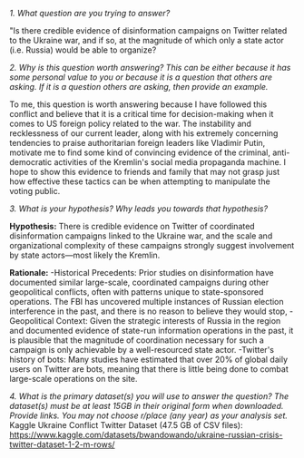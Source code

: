 *1. What question are you trying to answer?*

"Is there credible evidence of disinformation campaigns on Twitter related to the Ukraine war, and if so, at the magnitude of which only a state actor (i.e. Russia) would be able to organize?

*2. Why is this question worth answering? This can be either because it has some personal value to you or because it is a question that others are asking. If it is a question others are asking, then provide an example.*

To me, this question is worth answering because I have followed this conflict and believe that it is a critical time for decision-making when it comes to US foreign policy related to the war. The instability and recklessness of our current leader, along with his extremely concerning tendencies to praise authoritarian foreign leaders like Vladimir Putin, motivate me to find some kind of convincing evidence of the criminal, anti-democratic activities of the Kremlin's social media propaganda machine. I hope to show this evidence to friends and family that may not grasp just how effective these tactics can be when attempting to manipulate the voting public.

*3. What is your hypothesis? Why leads you towards that hypothesis?*

**Hypothesis:** 
There is credible evidence on Twitter of coordinated disinformation campaigns linked to the Ukraine war, and the scale and organizational complexity of these campaigns strongly suggest involvement by state actors—most likely the Kremlin.

**Rationale:**
-Historical Precedents: Prior studies on disinformation have documented similar large-scale, coordinated campaigns during other geopolitical conflicts, often with patterns unique to state-sponsored operations. The FBI has uncovered multiple instances of Russian election interference in the past, and there is no reason to believe they would stop,
-Geopolitical Context: Given the strategic interests of Russia in the region and documented evidence of state-run information operations in the past, it is plausible that the magnitude of coordination necessary for such a campaign is only achievable by a well-resourced state actor.
-Twitter's history of bots: Many studies have estimated that over 20% of global daily users on Twitter are bots, meaning that there is little being done to combat large-scale operations on the site.

*4. What is the primary dataset(s) you will use to answer the question? The dataset(s) must be at least 15GB in their original form when downloaded. Provide links. You may not choose r/place (any year) as your analysis set.*
Kaggle Ukraine Conflict Twitter Dataset (47.5 GB of CSV files): https://www.kaggle.com/datasets/bwandowando/ukraine-russian-crisis-twitter-dataset-1-2-m-rows/
